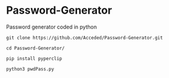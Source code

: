 # Password-Generator
Password generator coded in python

```
git clone https://github.com/Acceded/Password-Generator.git
```

```
cd Password-Generator/
```

```
pip install pyperclip
```

```
python3 pwdPass.py
```
